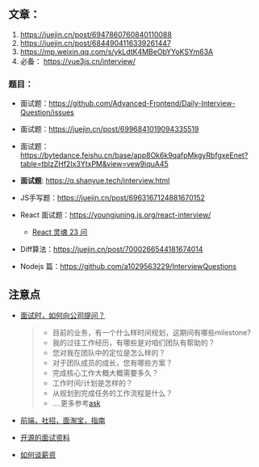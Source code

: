 ## 文章：

1. https://juejin.cn/post/6947860760840110088
2. https://juejin.cn/post/6844904116339261447
3. https://mp.weixin.qq.com/s/ykLdtK4MBeObYYoKSYm63A
4. 必备： https://vue3js.cn/interview/

### 题目：

- 面试题：https://github.com/Advanced-Frontend/Daily-Interview-Question/issues
- 面试题：https://juejin.cn/post/6996841019094335519

- 面试题： https://bytedance.feishu.cn/base/app8Ok6k9qafpMkgyRbfgxeEnet?table=tblzZHf2Ix3YtxPM&view=vew9iquA45

- **面试题**: https://q.shanyue.tech/interview.html
- JS手写题：https://juejin.cn/post/6963167124881670152
- React 面试题：https://youngjuning.js.org/react-interview/
  - [React 灵魂 23 问](https://zhuanlan.zhihu.com/p/304213203)
- Diff算法：https://juejin.cn/post/7000266544181674014
- Nodejs 篇：https://github.com/a1029563229/InterviewQuestions



## 注意点

- [面试时，如何向公司提问？](http://www.ruanyifeng.com/blog/2012/08/questions_you_need_to_ask_in_an_interview.html)

  > - 目前的业务，有一个什么样时间规划，这期间有哪些milestone?
  > - 我的过往工作经历，有哪些是对咱们团队有帮助的？
  > - 您对我在团队中的定位是怎么样的？
  > - 对于团队成员的成长，您有哪些方案？
  > - 完成核心工作大概大概需要多久？
  > - 工作时间/计划是怎样的？
  > - 从规划到完成任务的工作流程是什么？
  > - ....更多参考[ask](./ask.md)

- [前端，社招，面淘宝，指南](https://github.com/mqyqingfeng/Blog/issues/198)

- [开源的面试资料](https://github.com/yanyue404/blog/issues/157)

- [如何谈薪资](https://www.bilibili.com/video/BV1ou411f7R4)


